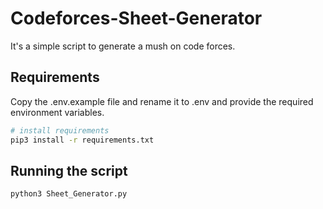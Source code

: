 # Codeforces-Sheet-Generator

It's a simple script to generate a mush on code forces.

## Requirements
Copy the .env.example file and rename it to .env and provide the required environment variables.

```bash
# install requirements
pip3 install -r requirements.txt
```

## Running the script

```bash
python3 Sheet_Generator.py
```
